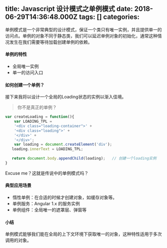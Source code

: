 
title: Javascript 设计模式之单例模式
date: 2018-06-29T14:36:48.000Z
tags: []
categories: 
---
单例模式是一个非常典型的设计模式，保证一个类只有唯一实例，并且提供单一的访问点。单例的对象不同于静态类，我们可以延迟单例对象的初始化，通常这种情况发生在我们需要等待加载创建单例的依赖。

#### <a name="x86ogl"></a>单例的特性

* 全局唯一实例
* 单一的访问入口

#### <a name="b3t1da"></a>如何创建一个单例？

接下来我将以设计一个全局的Loading状态的实例以渐入佳境。

> 你不是真正的单例？

```javascript
var createLoading = function(){
	var LOADING_TPL =
    '<div class="loading-container">' +
    '<div class="loading">' +
    '</div>' +
    '</div>';
	var loading = document.createElement('div');
   loading.innerText = LOADING_TPL;
   
   return document.body.appendChild(loading);	// 创建一个loading实例
}
```

Excuse me？这就是传说中的单例模式吗？

#### <a name="6hokkg"></a>典型应用场景

* 惰性单例：在合适的时候才创建对象，如缓存对象等。
* 单例服务：Angular 1.x 的服务实例
* 单例组件：全局唯一的遮罩层、弹窗等

#### <a name="pdxpeh"></a>小结

单例模式能够我们能在全局的上下文环境下获取唯一的对象，这种特性适用于多次调用的对象。

